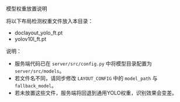 模型权重放置说明

将以下布局检测权重文件放入本目录：

- doclayout_yolo_ft.pt
- yolov10l_ft.pt

说明：
- 服务端代码已在 `server/src/config.py` 中将模型目录配置为 `server/src/models`。
- 若文件名不同，请同步修改 `LAYOUT_CONFIG` 中的 `model_path` 与 `fallback_model`。
- 若未放置这些文件，服务端将回退到通用YOLO权重，识别效果会变差。


